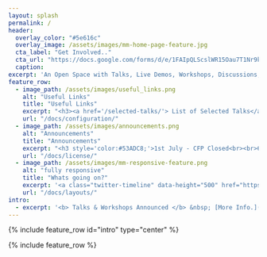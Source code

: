```yaml
---
layout: splash
permalink: /
header:
  overlay_color: "#5e616c"
  overlay_image: /assets/images/mm-home-page-feature.jpg
  cta_label: "Get Involved.."
  cta_url: "https://docs.google.com/forms/d/e/1FAIpQLScslWR15Oau7T1Nr9kZ9o7QQI72JEdpLMKpl8zn_S6NCEIZmg/viewform?usp=sf_link"
  caption:
excerpt: 'An Open Space with Talks, Live Demos, Workshops, Discussions, CTFs with a common focus on Reconnaissance.'
feature_row:
  - image_path: /assets/images/useful_links.png
    alt: "Useful Links"
    title: "Useful Links"
    excerpt: "<h3><a href='/selected-talks/'> List of Selected Talks</a><br><br><a href='http://reconvillage.github.io/reconvillage/talks/'>List of Selected Talks</a><br><br><a href='http://reconvillage.github.io/reconvillage/workshops/'> Recon Village Call for Volunteer Form</a><br><a href='https://docs.google.com/forms/d/e/1FAIpQLSclSuSmOcjtqdtRXOkwGCc9fWvn4YMnpftxdIBov9gVVI-nYQ/viewform?usp=sf_link'> <!--Sponsor Form</a><br><a href=''> Get Involved Form</a><br>-->"
    url: "/docs/configuration/"
  - image_path: /assets/images/announcements.png
    alt: "Announcements"
    title: "Announcements"
    excerpt: "<h3 style='color:#53ADC8;'>1st July - CFP Closed<br><br>6th June - FIrst Round of Selected Talks Announced<br><br>31 May - Shane McDougall will be our Keynote Speaker.<br><br>8th May - Call For Volunteers is OPEN.<br><br>8th May - CFP is OPEN till 1st July.<br><br>29 April - Recon Village will be @ DEFCON 25.</h3>"
    url: "/docs/license/"
  - image_path: /assets/images/mm-responsive-feature.png
    alt: "fully responsive"
    title: "Whats going on?"
    excerpt: '<a class="twitter-timeline" data-height="500" href="https://twitter.com/ReconVillage">Tweets by ReconVillage</a> <script async src="//platform.twitter.com/widgets.js" charset="utf-8"></script>'
    url: "/docs/layouts/"
intro:
  - excerpt: '<b> Talks & Workshops Announced </b> &nbsp; [More Info.](http://reconvillage.github.io/reconvillage/talks/){: .btn .btn--twitter}'
---
```


{% include feature_row id="intro" type="center" %}

{% include feature_row %}
